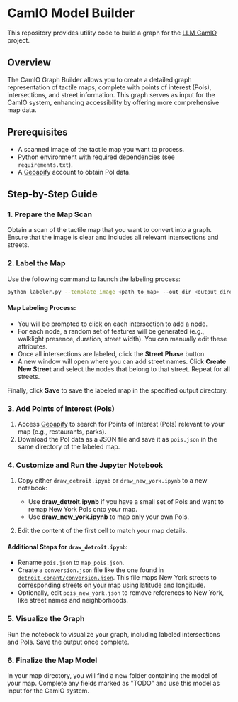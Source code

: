 # CamIO Model Builder

This repository provides utility code to build a graph for the [LLM CamIO](https://github.com/Coughlan-Lab/simple_camio/tree/llm) project.

## Overview

The CamIO Graph Builder allows you to create a detailed graph representation of tactile maps, complete with points of interest (PoIs), intersections, and street information. This graph serves as input for the CamIO system, enhancing accessibility by offering more comprehensive map data.

## Prerequisites

-   A scanned image of the tactile map you want to process.
-   Python environment with required dependencies (see `requirements.txt`).
-   A [Geoapify](https://apidocs.geoapify.com/playground/places) account to obtain PoI data.

## Step-by-Step Guide

### 1. Prepare the Map Scan

Obtain a scan of the tactile map that you want to convert into a graph. Ensure that the image is clear and includes all relevant intersections and streets.

### 2. Label the Map

Use the following command to launch the labeling process:

```bash
python labeler.py --template_image <path_to_map> --out_dir <output_directory>
```

#### Map Labeling Process:

-   You will be prompted to click on each intersection to add a node.
-   For each node, a random set of features will be generated (e.g., walklight presence, duration, street width). You can manually edit these attributes.
-   Once all intersections are labeled, click the **Street Phase** button.
-   A new window will open where you can add street names. Click **Create New Street** and select the nodes that belong to that street. Repeat for all streets.

Finally, click **Save** to save the labeled map in the specified output directory.

### 3. Add Points of Interest (PoIs)

1. Access [Geoapify](https://apidocs.geoapify.com/playground/places) to search for Points of Interest (PoIs) relevant to your map (e.g., restaurants, parks).
2. Download the PoI data as a JSON file and save it as `pois.json` in the same directory of the labeled map.

### 4. Customize and Run the Jupyter Notebook

1. Copy either `draw_detroit.ipynb` or `draw_new_york.ipynb` to a new notebook:

    - Use **draw_detroit.ipynb** if you have a small set of PoIs and want to remap New York PoIs onto your map.
    - Use **draw_new_york.ipynb** to map only your own PoIs.

2. Edit the content of the first cell to match your map details.

#### Additional Steps for `draw_detroit.ipynb`:

-   Rename `pois.json` to `map_pois.json`.
-   Create a `conversion.json` file like the one found in [`detroit_conant/conversion.json`](detroit_conant/conversion.json). This file maps New York streets to corresponding streets on your map using latitude and longitude.
-   Optionally, edit `pois_new_york.json` to remove references to New York, like street names and neighborhoods.

### 5. Visualize the Graph

Run the notebook to visualize your graph, including labeled intersections and PoIs. Save the output once complete.

### 6. Finalize the Map Model

In your map directory, you will find a new folder containing the model of your map. Complete any fields marked as "TODO" and use this model as input for the CamIO system.
